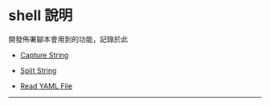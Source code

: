 # shell 說明

開發佈署腳本會用到的功能，記錄於此

- [Capture String](./CaptureString/README.md)

- [Split String](./SplitString/README.md)

- [Read YAML File](./ReadYamlFile/README.md)

---
